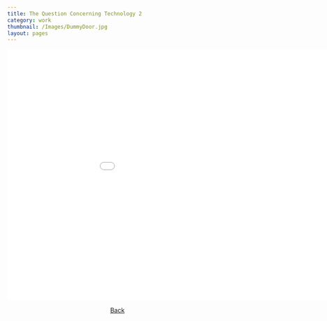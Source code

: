 ```yaml
---
title: The Question Concerning Technology 2
category: work
thumbnail: /Images/DummyDoor.jpg
layout: pages
---
```

<div style="text-align: center;">
<iframe src="//player.vimeo.com/video/117097985" width="1024" height="576" frameborder="0" webkitallowfullscreen mozallowfullscreen allowfullscreen></iframe>
<html>
<body link="black">
<p><a href="/work">Back</a></p>
</body>
</html>
</div>
